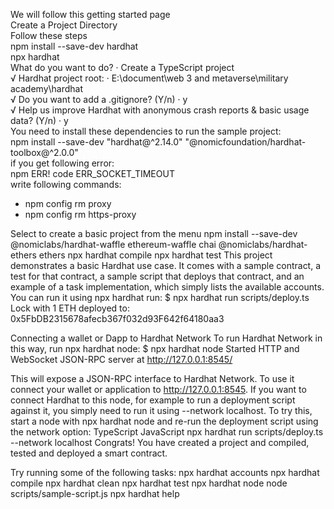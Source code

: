 We will follow this getting started page<br>
Create a Project Directory<br>
Follow these steps<br>
npm install --save-dev hardhat<br>
npx hardhat<br>
What do you want to do? · Create a TypeScript project<br>
√ Hardhat project root: · E:\document\web 3 and metaverse\military academy\hardhat<br>
√ Do you want to add a .gitignore? (Y/n) · y<br>
√ Help us improve Hardhat with anonymous crash reports & basic usage data? (Y/n) · y<br>
You need to install these dependencies to run the sample project:<br>
npm install --save-dev "hardhat@^2.14.0" "@nomicfoundation/hardhat-toolbox@^2.0.0"<br>
if you get following error:<br>
npm ERR! code ERR_SOCKET_TIMEOUT<br>
write following commands:<br>
- npm config rm proxy<br>
- npm config rm https-proxy<br>

Select to create a basic project from the menu
npm install --save-dev @nomiclabs/hardhat-waffle ethereum-waffle chai @nomiclabs/hardhat-ethers ethers
npx hardhat compile
npx hardhat test
This project demonstrates a basic Hardhat use case. It comes with a sample contract, a test for that contract, a sample script that deploys that contract, and an example of a task implementation, which simply lists the available accounts.
You can run it using npx hardhat run:
$ npx hardhat run scripts/deploy.ts
Lock with 1 ETH deployed to: 0x5FbDB2315678afecb367f032d93F642f64180aa3

Connecting a wallet or Dapp to Hardhat Network
To run Hardhat Network in this way, run npx hardhat node:
$ npx hardhat node
Started HTTP and WebSocket JSON-RPC server at http://127.0.0.1:8545/

This will expose a JSON-RPC interface to Hardhat Network. To use it connect your wallet or application to http://127.0.0.1:8545.
If you want to connect Hardhat to this node, for example to run a deployment script against it, you simply need to run it using --network localhost.
To try this, start a node with npx hardhat node and re-run the deployment script using the network option:
TypeScript
JavaScript
npx hardhat run scripts/deploy.ts --network localhost
Congrats! You have created a project and compiled, tested and deployed a smart contract.

Try running some of the following tasks:
npx hardhat accounts
npx hardhat compile
npx hardhat clean
npx hardhat test
npx hardhat node
node scripts/sample-script.js
npx hardhat help




